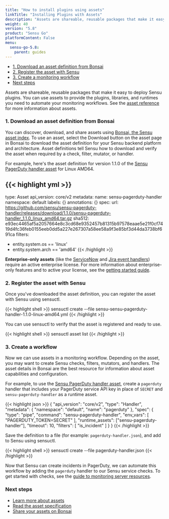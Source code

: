 ```yaml
---
title: "How to install plugins using assets"
linkTitle: "Installing Plugins with Assets"
description: "Assets are shareable, reusable packages that make it easy to deploy Sensu plugins. You can use assets to provide the plugins, libraries, and runtimes you need to power your monitoring workflows. Read the guide to get started using assets."
weight: 40
version: "5.8"
product: "Sensu Go"
platformContent: False
menu: 
  sensu-go-5.8:
    parent: guides
---
```


- [1. Download an asset definition from Bonsai](#1-download-an-asset-definition-from-bonsai)
- [2. Register the asset with Sensu](#2-register-the-asset-with-sensu)
- [3. Create a monitoring workflow](#3-create-a-workflow)
- [Next steps](#next-steps)

Assets are shareable, reusable packages that make it easy to deploy Sensu plugins.
You can use assets to provide the plugins, libraries, and runtimes you need to automate your monitoring workflows.
See the [asset reference](../../reference/assets) for more information about assets.

### 1. Download an asset definition from Bonsai

You can discover, download, and share assets using [Bonsai, the Sensu asset index][16].
To use an asset, select the Download button on the asset page in Bonsai to download the asset definition for your Sensu backend platform and architecture.
Asset definitions tell Sensu how to download and verify the asset when required by a check, filter, mutator, or handler.

For example, here's the asset definition for version 1.1.0 of the [Sensu PagerDuty handler asset][19] for Linux AMD64.

{{< highlight yml >}}
---
type: Asset
api_version: core/v2
metadata:
  name: sensu-pagerduty-handler
  namespace: default
  labels: {}
  annotations: {}
spec:
  url: https://github.com/sensu/sensu-pagerduty-handler/releases/download/1.1.0/sensu-pagerduty-handler_1.1.0_linux_amd64.tar.gz
  sha512: e93ec4465af5a2057664e8c3cd68e9352457b81315b97578eaae5e21f0cf7419d4fc36feb0155eeb0dd5a227e267307a58ee58a9f3e85bf3d44da3738bf691ca
  filters:
  - entity.system.os == 'linux'
  - entity.system.arch == 'amd64'
{{< /highlight >}}

**Enterprise-only assets** (like the [ServiceNow](https://bonsai.sensu.io/assets/sensu/sensu-servicenow-handler) and [Jira event handlers](https://bonsai.sensu.io/assets/sensu/sensu-jira-handler)) require an active enterprise license. For more information about enterprise-only features and to active your license, see the [getting started guide](../../getting-started/enterprise).

### 2. Register the asset with Sensu

Once you've downloaded the asset definition, you can register the asset with Sensu using sensuctl.

{{< highlight shell >}}
sensuctl create --file sensu-sensu-pagerduty-handler-1.1.0-linux-amd64.yml
{{< /highlight >}}

You can use sensuctl to verify that the asset is registered and ready to use.

{{< highlight shell >}}
sensuctl asset list
{{< /highlight >}}

### 3. Create a workflow

Now we can use assets in a monitoring workflow.
Depending on the asset, you may want to create Sensu checks, filters, mutators, and handlers.
The asset details in Bonsai are the best resource for information about asset capabilities and configuration.

For example, to use the [Sensu PagerDuty handler asset][19], create a `pagerduty` handler that includes your PagerDuty service API key in place of `SECRET` and `sensu-pagerduty-handler` as a runtime asset.

{{< highlight json >}}
{
    "api_version": "core/v2",
    "type": "Handler",
    "metadata": {
        "namespace": "default",
        "name": "pagerduty"
    },
    "spec": {
        "type": "pipe",
        "command": "sensu-pagerduty-handler",
        "env_vars": [
          "PAGERDUTY_TOKEN=SECRET"
        ],
        "runtime_assets": ["sensu-pagerduty-handler"],
        "timeout": 10,
        "filters": [
            "is_incident"
        ]
    }
}
{{< /highlight >}}

Save the definition to a file (for example: `pagerduty-handler.json`), and add to Sensu using sensuctl.

{{< highlight shell >}}
sensuctl create --file pagerduty-handler.json
{{< /highlight >}}

Now that Sensu can create incidents in PagerDuty, we can automate this workflow by adding the `pagerduty` handler to our Sensu service checks.
To get started with checks, see the [guide to monitoring server resources](../monitor-server-resources).

### Next steps

- [Learn more about assets](../../reference/assets#how-do-assets-work)
- [Read the asset specification](../../reference/assets#asset-format-specification)
- [Share your assets on Bonsai](../../reference/assets#sharing-an-asset-on-bonsai)

[1]: ../../reference/assets/
[2]: #creating-an-asset
[3]: https://bonsai.sensu.io
[6]: ../checks
[7]: ../filters
[8]: ../mutators
[9]: ../handlers
[16]: https://bonsai.sensu.io
[17]: ../../getting-started/enterprise
[19]: https://bonsai.sensu.io/assets/sensu/sensu-pagerduty-handler
